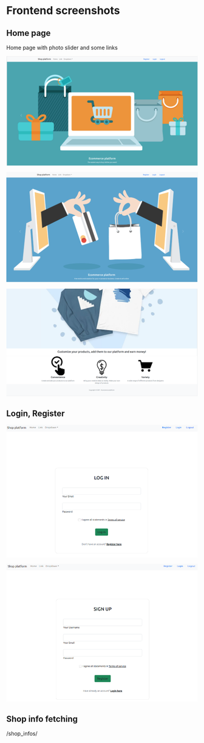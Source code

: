 # Frontend screenshots

## Home page

Home page with photo slider and some links

![Home 1](https://raw.githubusercontent.com/mikeeGB/react_ecommerce_app/master/screenshots_for_readme/Home_1.png)

![Home 2](https://raw.githubusercontent.com/mikeeGB/react_ecommerce_app/master/screenshots_for_readme/Home_2.png)

![Home 3](https://raw.githubusercontent.com/mikeeGB/react_ecommerce_app/master/screenshots_for_readme/Home_3.png)

## Login, Register

![Login](https://raw.githubusercontent.com/mikeeGB/react_ecommerce_app/master/screenshots_for_readme/Login.png)

![Register](https://raw.githubusercontent.com/mikeeGB/react_ecommerce_app/master/screenshots_for_readme/Register.png)

## Shop info fetching

/shop_infos/

